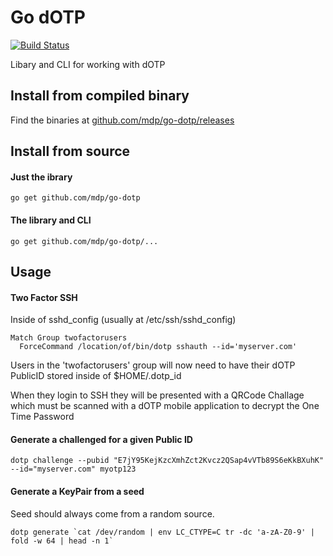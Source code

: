 # Go dOTP

[![Build Status](https://secure.travis-ci.org/mdp/go-dotp.png)](https://travis-ci.org/mdp/go-dotp)

Libary and CLI for working with dOTP

## Install from compiled binary

Find the binaries at [github.com/mdp/go-dotp/releases](https://github.com/mdp/go-dotp/releases)

## Install from source

#### Just the ibrary

`go get github.com/mdp/go-dotp`

#### The library and CLI

`go get github.com/mdp/go-dotp/...`

## Usage

#### Two Factor SSH

Inside of sshd_config (usually at /etc/ssh/sshd_config)

```
Match Group twofactorusers
  ForceCommand /location/of/bin/dotp sshauth --id='myserver.com'
```

Users in the 'twofactorusers' group will now need to have their dOTP PublicID stored
inside of $HOME/.dotp_id

When they login to SSH they will be presented with a QRCode Challage which must be scanned with
a dOTP mobile application to decrypt the One Time Password

#### Generate a challenged for a given Public ID

`dotp challenge --pubid "E7jY95KejKzcXmhZct2Kvcz2QSap4vVTb89S6eKkBXuhK" --id="myserver.com" myotp123`

#### Generate a KeyPair from a seed

Seed should always come from a random source.

```
dotp generate `cat /dev/random | env LC_CTYPE=C tr -dc 'a-zA-Z0-9' | fold -w 64 | head -n 1`
```



